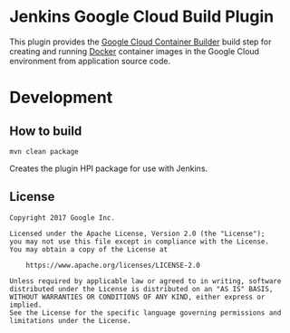Jenkins Google Cloud Build Plugin
=================================

This plugin provides the
[Google Cloud Container Builder](https://cloud.google.com/container-builder) build step for creating
and running [Docker](https://docker.com) container images in the Google Cloud environment from
application source code.

<!-- TODO: Add build status badge and link to Jenkins plugin page. -->


Development
===========

How to build
--------------

    mvn clean package

Creates the plugin HPI package for use with Jenkins.


License
-------

    Copyright 2017 Google Inc.

    Licensed under the Apache License, Version 2.0 (the "License");
    you may not use this file except in compliance with the License.
    You may obtain a copy of the License at

        https://www.apache.org/licenses/LICENSE-2.0

    Unless required by applicable law or agreed to in writing, software
    distributed under the License is distributed on an "AS IS" BASIS,
    WITHOUT WARRANTIES OR CONDITIONS OF ANY KIND, either express or implied.
    See the License for the specific language governing permissions and
    limitations under the License.
